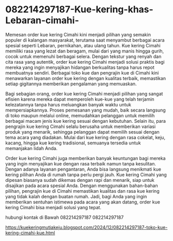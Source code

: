 # 082214297187-Kue-kering-khas-Lebaran-cimahi-
Memesan order kue kering Cimahi kini menjadi pilihan yang semakin populer di kalangan masyarakat, terutama saat menyambut berbagai acara spesial seperti Lebaran, pernikahan, atau ulang tahun. Kue kering Cimahi memiliki rasa yang lezat dan beragam, mulai dari yang manis hingga gurih, cocok untuk memenuhi berbagai selera. Dengan tekstur yang renyah dan cita rasa yang autentik, order kue kering Cimahi menjadi solusi praktis bagi mereka yang ingin menyajikan hidangan berkualitas tanpa harus repot membuatnya sendiri. Berbagai toko kue dan pengrajin kue di Cimahi kini menawarkan layanan order kue kering dengan kualitas terbaik, memastikan setiap gigitannya memberikan pengalaman yang memuaskan.

Bagi sebagian orang, order kue kering Cimahi menjadi pilihan yang sangat efisien karena mereka dapat memperoleh kue-kue yang telah terjamin kelezatannya tanpa harus meluangkan banyak waktu untuk mempersiapkannya. Proses pemesanan yang mudah, baik secara langsung di toko maupun melalui online, memudahkan pelanggan untuk memilih berbagai macam jenis kue kering sesuai dengan kebutuhan. Selain itu, para pengrajin kue kering Cimahi selalu berusaha untuk memberikan variasi produk yang menarik, sehingga pelanggan dapat memilih sesuai dengan tema acara yang diadakan. Mulai dari kue kering dengan rasa cokelat, keju, kacang, hingga kue kering tradisional, semuanya tersedia untuk memanjakan lidah Anda.

Order kue kering Cimahi juga memberikan banyak keuntungan bagi mereka yang ingin menyajikan kue dengan rasa terbaik namun tanpa kesulitan. Dengan adanya layanan pengantaran, Anda bisa langsung menikmati kue kering pilihan Anda di rumah tanpa perlu pergi jauh. Kue kering Cimahi yang dipesan biasanya sudah dikemas dengan rapi dan menarik, siap untuk disajikan pada acara spesial Anda. Dengan menggunakan bahan-bahan pilihan, pengrajin kue di Cimahi memastikan kualitas dan rasa kue kering yang tidak kalah dengan buatan rumah. Jadi, bagi Anda yang ingin memberikan sentuhan istimewa pada acara yang akan datang, order kue kering Cimahi bisa menjadi solusi yang tepat.

hubungi kontak di Bawah
082214297187
082214297187

https://kuekeringmutiakeju.blogspot.com/2024/12/082214297187-toko-kue-kering-cimahi-kue.html
